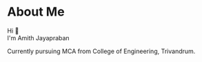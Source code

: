 <body >

# About Me

<p> Hi 👋 <br> I'm Amith Jayapraban <br> </p>
 Currently pursuing MCA from College of Engineering, Trivandrum. <p> 











